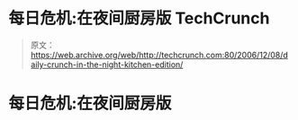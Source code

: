 # 每日危机:在夜间厨房版 TechCrunch

> 原文：<https://web.archive.org/web/http://techcrunch.com:80/2006/12/08/daily-crunch-in-the-night-kitchen-edition/>

# 每日危机:在夜间厨房版